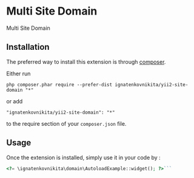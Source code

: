 Multi Site Domain
=================
Multi Site Domain

Installation
------------

The preferred way to install this extension is through [composer](http://getcomposer.org/download/).

Either run

```
php composer.phar require --prefer-dist ignatenkovnikita/yii2-site-domain "*"
```

or add

```
"ignatenkovnikita/yii2-site-domain": "*"
```

to the require section of your `composer.json` file.


Usage
-----

Once the extension is installed, simply use it in your code by  :

```php
<?= \ignatenkovnikita\domain\AutoloadExample::widget(); ?>```